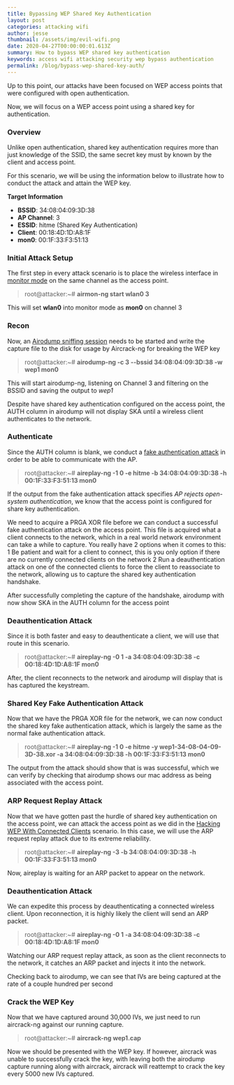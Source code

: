 ```yaml
---
title: Bypassing WEP Shared Key Authentication
layout: post
categories: attacking wifi
author: jesse
thumbnail: /assets/img/evil-wifi.png
date: 2020-04-27T00:00:00:01.613Z
summary: How to bypass WEP shared key authentication
keywords: access wifi attacking security wep bypass authentication
permalink: /blog/bypass-wep-shared-key-auth/
---
```


Up to this point, our attacks have been focused on WEP access points that were configured with open authentication.

Now, we will focus on a WEP access point using a shared key for authentication.

### Overview

Unlike open authentication, shared key authentication requires more than just knowledge of the SSID, the same secret key must by known by the client and access point.

For this scenario, we will be using the information below to illustrate how to conduct the attack and attain the WEP key.  

**Target Information**
* **BSSID**: 34:08:04:09:3D:38
* **AP Channel**: 3
* **ESSID**: hitme (Shared Key Authentication)
* **Client**: 00:18:4D:1D:A8:1F
* **mon0**: 00:1F:33:F3:51:13

### Initial Attack Setup

The first step in every attack scenario is to place the wireless interface in [monitor mode](https://lesperance.io/attacking-wifi-commands#monitor-mode) on the same channel as the access point.

> root@attacker:~# **airmon-ng start wlan0 3**

This will set **wlan0** into monitor mode as **mon0** on channel 3

### Recon

Now, an [Airodump sniffing session](https://lesperance.io/attacking-wifi-commands#scanning-networks) needs to be started and write the capture file to the disk for usage by Aircrack-ng for breaking the WEP key

> root@attacker:~# **airodump-ng -c 3 --bssid 34:08:04:09:3D:38 -w wep1 mon0**

This will start airodump-ng, listening on Channel 3 and filtering on the BSSID and saving the output to *wep1*

Despite have shared key authentication configured on the access point, the AUTH column in airodump will not display SKA until a wireless client authenticates to the network.

### Authenticate

Since the AUTH column is blank, we conduct a [fake authentication attack](https://lesperance.io/attacking-wifi-commands#fake-authentication) in order to be able to communicate with the AP.  

> root@attacker:~# **aireplay-ng -1 0 -e hitme -b 34:08:04:09:3D:38 -h 00:1F:33:F3:51:13 mon0**

If the output from the fake authentication attack specifies *AP rejects open-system authentication*, we know that the access point is configured for share key authentication.

We need to acquire a PRGA XOR file before we can conduct a successful fake authentication attack on the access point.  This file is acquired what a client connects to the network, which in a real world network environment can take a while to capture.  You really have 2 options when it comes to this:
1 Be patient and wait for a client to connect, this is you only option if there are no currently connected clients on the network
2 Run a deauthentication attack on one of the connected clients to force the client to reassociate to the network, allowing us to capture the shared key authentication handshake.

After successfully completing the capture of the handshake, airodump with now show SKA in the AUTH column for the access point

### Deauthentication Attack

Since it is both faster and easy to deauthenticate a client, we will use that route in this scenario.

> root@attacker:~# **aireplay-ng -0 1 -a 34:08:04:09:3D:38 -c 00:18:4D:1D:A8:1F mon0**

After, the client reconnects to the network and airodump will display that is has captured the keystream.

### Shared Key Fake Authentication Attack

Now that we have the PRGA XOR file for the network, we can now conduct the shared key fake authentication attack, which is largely the same as the normal fake authentication attack.

> root@attacker:~# **aireplay-ng -1 0 -e hitme -y wep1-34-08-04-09-3D-38.xor -a 34:08:04:09:3D:38 -h 00:1F:33:F3:51:13 mon0**

The output from the attack should show that is was successful, which we can verify by checking that airodump shows our mac address as being associated with the access point.

### ARP Request Replay Attack

Now that we have gotten past the hurdle of shared key authentication on the access point, we can attack the access point as we did in the [Hacking WEP With Connected Clients](https://lesperance.io/hacking-wep-connected-clients) scenario.  In this case, we will use the ARP request replay attack due to its extreme reliability.

> root@attacker:~# **aireplay-ng -3 -b 34:08:04:09:3D:38 -h 00:1F:33:F3:51:13 mon0**

Now, aireplay is waiting for an ARP packet to appear on the network.  

### Deauthentication Attack

We can expedite this process by deauthenticating a connected wireless client.  Upon reconnection, it is highly likely the client will send an ARP packet.

> root@attacker:~# **aireplay-ng -0 1 -a 34:08:04:09:3D:38 -c 00:18:4D:1D:A8:1F mon0**

Watching our ARP request replay attack, as soon as the client reconnects to the network, it catches an ARP packet and injects it into the network.

Checking back to airodump, we can see that IVs are being captured at the rate of a couple hundred per second

### Crack the WEP Key

Now that we have captured around 30,000 IVs, we just need to run aircrack-ng against our running capture.

> root@attacker:~# **aircrack-ng wep1.cap**

Now we should be presented with the WEP key.  If however, aircrack was unable to successfully crack the key, with leaving both the airodump capture running along with aircrack, aircrack will reattempt to crack the key every 5000 new IVs captured.
